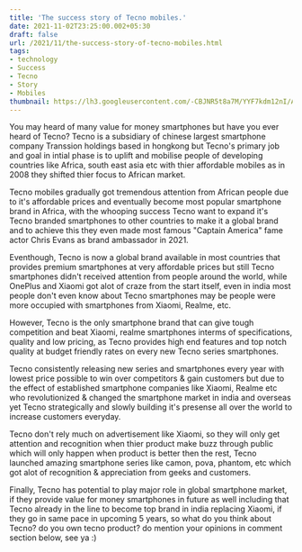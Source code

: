 ```yaml
---
title: 'The success story of Tecno mobiles.'
date: 2021-11-02T23:25:00.002+05:30
draft: false
url: /2021/11/the-success-story-of-tecno-mobiles.html
tags: 
- technology
- Success
- Tecno
- Story
- Mobiles
thumbnail: https://lh3.googleusercontent.com/-CBJNR5t8a7M/YYF7kdm12nI/AAAAAAAAHME/tJaUAky7Bgky4xMOMq_1SSLZ2_fB9v-VACLcBGAsYHQ/w400-h225/1635875711443110-0.png
--- 
```


  

You may heard of many value for money smartphones but have you ever heard of Tecno? Tecno is a subsidiary of chinese largest smartphone company Transsion holdings based in hongkong but Tecno's primary job and goal in intial phase is to uplift and mobilise people of developing countries like Africa, south east asia etc with thier affordable mobiles as in 2008 they shifted thier focus to African market.

  

Tecno mobiles gradually got tremendous attention from African people due to it's affordable prices and eventually become most popular smartphone brand in Africa, with the whooping success Tecno want to expand it's Tecno branded smartphones to other countries to make it a global brand and to achieve this they even made most famous "Captain America" fame actor Chris Evans as brand ambassador in 2021.

  

Eventhough, Tecno is now a global brand available in most countries that provides premium smartphones at very affordable prices but still Tecno smartphones didn't received attention from people around the world, while OnePlus and Xiaomi got alot of craze from the start itself, even in india most people don't even know about Tecno smartphones may be people were more occupied with smartphones from Xiaomi, Realme, etc.

  

However, Tecno is the only smartphone brand that can give tough competition and beat Xiaomi, realme smartphones interms of specifications, quality and low pricing, as Tecno provides high end features and top notch quality at budget friendly rates on every new Tecno series smartphones.

  

Tecno consistently releasing new series and smartphones every year with lowest price possible to win over competitors & gain customers but due to the effect of established smartphone companies like Xiaomi, Realme etc who revolutionized & changed the smartphone market in india and overseas yet Tecno strategically and slowly building it's presense all over the world to increase customers everyday.

  

Tecno don't rely much on advertisement like Xiaomi, so they will only get attention and recognition when thier product make buzz through public which will only happen when product is better then the rest, Tecno launched amazing smartphone series like camon, pova, phantom, etc which got alot of recognition & appreciation from geeks and customers.

  

Finally, Tecno has potential to play major role in global smartphone market, if they provide value for money smartphones in future as well including that Tecno already in the line to become top brand in india replacing Xiaomi, if they go in same pace in upcoming 5 years, so what do you think about Tecno? do you own tecno product? do mention your opinions in comment section below, see ya :)